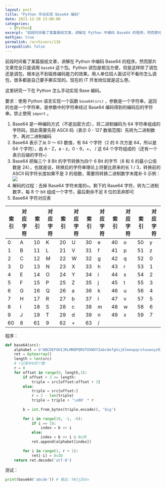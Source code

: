 ```yaml
---
layout: post
title: "Python 手动实现 Base64 编码"
date: 2021-12-30 13:00:00
categories: 
  - [Python]
excerpt: "前段时间看了某篇报纸文章，讲解在 Python 中编码 Base64 的程序。然而那片文章完全只是调用 base64 这个包。Python 调包是相当方便，但是这样除了调包还是调包，根本达不到锻炼编码能力的效果。用人单位招人面试可不看你怎么调包，很多都是自己要手撕实现的。现在的 IT 开发岗位就是这么卷。这里研究一下在 Python 怎么手动实现 Base 编码。"
mathjax: true
permalink: /archivers/118
isrepublish: false
---
```


前段时间看了某篇报纸文章，讲解在 Python 中编码 Base64 的程序。然而那片文章完全只是调用 ```base64``` 这个包。Python 调包是相当方便，但是这样除了调包还是调包，根本达不到锻炼编码能力的效果。用人单位招人面试可不看你怎么调包，很多都是自己要手撕实现的。现在的 IT 开发岗位就是这么卷。

这里研究一下在 Python 怎么手动实现 Base 编码。

要求：使用 Python 语言实现一个函数 ```base64(src)``` ，参数是一个字符串，返回的也是一个字符串，是参数中的字符串经过 Base64 编码得到的编码后的字符串。禁止使用 ```import``` 。

1. Base64 是一种编码方式（不是加密方式），将二进制编码为 64 字符串组成的字符码，因此需要先将 ASCII 码（表示 0 - 127 数值范围）先转为二进制数字，再对二进制编码
2. Base64 表示了从 0 ～ 63 数值，有 64 个字符（2 的 6 次方是 64，所以是 64 个字符），由 A - Z，a - z，0 - 9，+， / 这 64 个字符组成的（还有一个表示后缀的字符```=```）
3. Base64 把每三个 8 Bit 的字节转换为四个 6 Bit 的字节（8 和 6 的最小公倍数是 24），也就是说，转换后的字符串理论上将要比原来的长 1 / 3，转换前的 ASCII 码字符长度如果不是 3 的倍数，需要将转换二进制数字末尾补 0
示例：
![](https://img-blog.csdnimg.cn/6691a9a9e0fc4ceaaf9a3e2b30432a74.png)
4. 解码的过程：去掉 Base64 字符末尾的```=```。剩下的 Base64 字符，转为二进制数字，每 8 个 bit 组成一个字节，最后剩余不足 8 位的丢弃即可
5. Base64 字符对应表
<table><thead><tr><th>索引</th><th>对应字符</th><th>索引</th><th>对应字符</th><th>索引</th><th>对应字符</th><th>索引</th><th>对应字符</th><th>索引</th><th>对应字符</th><th>索引</th><th>对应字符</th></tr></thead><tbody><tr><td>0</td><td>A</td><td>10</td><td>K</td><td>20</td><td>U</td><td>30</td><td>e</td><td>40</td><td>o</td><td>50</td><td>y</td></tr><tr><td>1</td><td>B</td><td>11</td><td>L</td><td>21</td><td>V</td><td>31</td><td>f</td><td>41</td><td>p</td><td>51</td><td>z</td></tr><tr><td>2</td><td>C</td><td>12</td><td>M</td><td>22</td><td>W</td><td>32</td><td>g</td><td>42</td><td>q</td><td>52</td><td>0</td></tr><tr><td>3</td><td>D</td><td>13</td><td>N</td><td>23</td><td>X</td><td>33</td><td>h</td><td>43</td><td>r</td><td>53</td><td>1</td></tr><tr><td>4</td><td>E</td><td>14</td><td>O</td><td>24</td><td>Y</td><td>34</td><td>i</td><td>44</td><td>s</td><td>54</td><td>2</td></tr><tr><td>5</td><td>F</td><td>15</td><td>P</td><td>25</td><td>Z</td><td>35</td><td>j</td><td>45</td><td>t</td><td>55</td><td>3</td></tr><tr><td>6</td><td>G</td><td>16</td><td>Q</td><td>26</td><td>a</td><td>36</td><td>k</td><td>46</td><td>u</td><td>56</td><td>4</td></tr><tr><td>7</td><td>H</td><td>17</td><td>R</td><td>27</td><td>b</td><td>37</td><td>l</td><td>47</td><td>v</td><td>57</td><td>5</td></tr><tr><td>8</td><td>I</td><td>18</td><td>S</td><td>28</td><td>c</td><td>38</td><td>m</td><td>48</td><td>w</td><td>58</td><td>6</td></tr><tr><td>9</td><td>J</td><td>19</td><td>T</td><td>29</td><td>d</td><td>39</td><td>n</td><td>49</td><td>x</td><td>59</td><td>7</td></tr><tr><td>60</td><td>8</td><td>61</td><td>9</td><td>62</td><td>+</td><td>63</td><td>/</td><td></td><td></td><td></td><td></td></tr></tbody></table>

程序：
```python
def base64(src):
    alphabet = b"ABCDEFGHIJKLMNOPQRSTUVWXYZabcdefghijklmnopqrstuvwxyz0123456789+/"
    ret = bytearray()
    length = len(src)
    # r记录补0的个数
    r = 0
    for offset in range(0, length,3):
        if offset + 3 <= length:
            triple = src[offset:offset + 3]
        else:
            triple = src[offset:]
            r = 3 - len(triple)
            triple = triple + '\x00' * r
        
        b = int.from_bytes(triple.encode(), 'big')
 
        for i in range(18, -1, -6):
            if i == 18:
                index = b >> i
            else:
                index = b >> i & 0x3F
            ret.append(alphabet[index])
 
        for i in range(1, r + 1):
            ret[-i] = 0x3D
    return ret.decode('utf-8')
```

测试：
```python
print(base64('abcde')) # 输出：YWJjZGU=
```